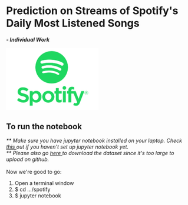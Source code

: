 # Prediction on Streams of Spotify's Daily Most Listened Songs

<i><b>- Individual Work</b></i>

<img src='./spotify/Spotify.jpg' width=250>

## To run the notebook

<i>** Make sure you have jupyter notebook installed on your laptop. Check <a href='https://jupyter.readthedocs.io/en/latest/install.html'>this </a>out if you haven't set up jupyter notebook yet.</i><br>
<i>** Please also go <a href='https://www.kaggle.com/edumucelli/spotifys-worldwide-daily-song-ranking'>here </a>to download the dataset since it's too large to upload on github.</i><br><br>
Now we're good to go:
<ol>
<li> Open a terminal window</li>
<li> $ cd .../spotify</li>
<li> $ jupyter notebook</li>
<ol>
